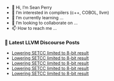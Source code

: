 - 👋 Hi, I’m Sean Perry
- 👀 I’m interested in compilers (c++, COBOL, llvm)
- 🌱 I’m currently learning ...
- 💞️ I’m looking to collaborate on ...
- 📫 How to reach me ...

<!---
s66perry/s66perry is a ✨ special ✨ repository because its `README.md` (this file) appears on your GitHub profile.
You can click the Preview link to take a look at your changes.
--->
### 📕 Latest LLVM Discourse Posts

<!-- DISCOURSE-LLVM:START -->
- [Lowering SETCC limited to 8-bit result](https://discourse.llvm.org/t/lowering-setcc-limited-to-8-bit-result/80681#post_5)
- [Lowering SETCC limited to 8-bit result](https://discourse.llvm.org/t/lowering-setcc-limited-to-8-bit-result/80681#post_4)
- [Lowering SETCC limited to 8-bit result](https://discourse.llvm.org/t/lowering-setcc-limited-to-8-bit-result/80681#post_3)
- [Lowering SETCC limited to 8-bit result](https://discourse.llvm.org/t/lowering-setcc-limited-to-8-bit-result/80681#post_2)
- [Lowering SETCC limited to 8-bit result](https://discourse.llvm.org/t/lowering-setcc-limited-to-8-bit-result/80681#post_1)
<!-- DISCOURSE-LLVM:END -->
